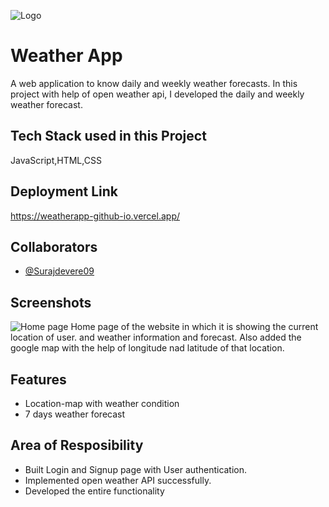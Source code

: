
![Logo](https://purepng.com/public/uploads/large/weather-forecast-symbol-v7o.png)


# Weather App

A web application to know daily and weekly weather
forecasts. In this project with help of open weather api, I  developed the daily and weekly weather forecast.




## Tech Stack used in this Project

 JavaScript,HTML,CSS

 


## Deployment Link

https://weatherapp-github-io.vercel.app/


## Collaborators

- [@Surajdevere09](https://github.com/Surajdevere09)






## Screenshots

![Home page](https://i.imgur.com/6uw7r14.png)
 Home page of the website in which it is showing the current location of user. and weather information and forecast.
 Also added the google map with the help of longitude nad latitude of that location.








## Features
 
- Location-map with weather condition
- 7 days weather forecast


## Area of Resposibility

- Built Login and Signup page with User authentication.
- Implemented open weather API successfully.
- Developed the entire functionality
